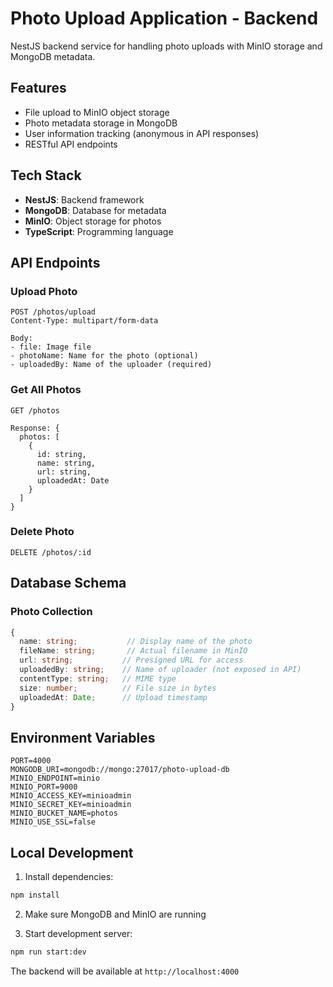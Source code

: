 # Photo Upload Application - Backend

NestJS backend service for handling photo uploads with MinIO storage and MongoDB metadata.

## Features

- File upload to MinIO object storage
- Photo metadata storage in MongoDB
- User information tracking (anonymous in API responses)
- RESTful API endpoints

## Tech Stack

- **NestJS**: Backend framework
- **MongoDB**: Database for metadata
- **MinIO**: Object storage for photos
- **TypeScript**: Programming language

## API Endpoints

### Upload Photo
```
POST /photos/upload
Content-Type: multipart/form-data

Body:
- file: Image file
- photoName: Name for the photo (optional)
- uploadedBy: Name of the uploader (required)
```

### Get All Photos
```
GET /photos

Response: {
  photos: [
    {
      id: string,
      name: string,
      url: string,
      uploadedAt: Date
    }
  ]
}
```

### Delete Photo
```
DELETE /photos/:id
```

## Database Schema

### Photo Collection
```typescript
{
  name: string;           // Display name of the photo
  fileName: string;       // Actual filename in MinIO
  url: string;           // Presigned URL for access
  uploadedBy: string;    // Name of uploader (not exposed in API)
  contentType: string;   // MIME type
  size: number;          // File size in bytes
  uploadedAt: Date;      // Upload timestamp
}
```

## Environment Variables

```
PORT=4000
MONGODB_URI=mongodb://mongo:27017/photo-upload-db
MINIO_ENDPOINT=minio
MINIO_PORT=9000
MINIO_ACCESS_KEY=minioadmin
MINIO_SECRET_KEY=minioadmin
MINIO_BUCKET_NAME=photos
MINIO_USE_SSL=false
```

## Local Development

1. Install dependencies:
```bash
npm install
```

2. Make sure MongoDB and MinIO are running

3. Start development server:
```bash
npm run start:dev
```

The backend will be available at `http://localhost:4000`
